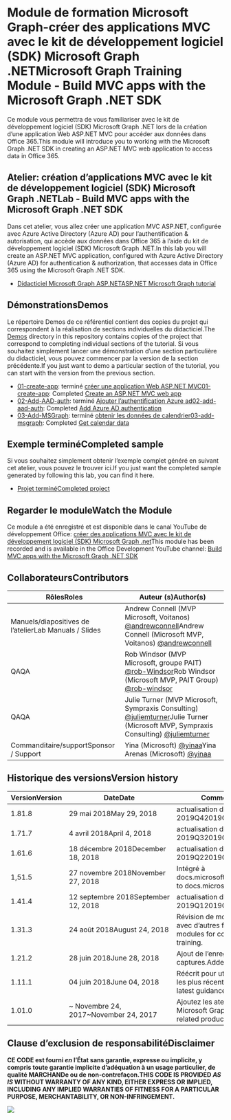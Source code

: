 # <a name="microsoft-graph-training-module---build-mvc-apps-with-the-microsoft-graph-net-sdk"></a><span data-ttu-id="35923-101">Module de formation Microsoft Graph-créer des applications MVC avec le kit de développement logiciel (SDK) Microsoft Graph .NET</span><span class="sxs-lookup"><span data-stu-id="35923-101">Microsoft Graph Training Module - Build MVC apps with the Microsoft Graph .NET SDK</span></span>

<span data-ttu-id="35923-102">Ce module vous permettra de vous familiariser avec le kit de développement logiciel (SDK) Microsoft Graph .NET lors de la création d’une application Web ASP.NET MVC pour accéder aux données dans Office 365.</span><span class="sxs-lookup"><span data-stu-id="35923-102">This module will introduce you to working with the Microsoft Graph .NET SDK in creating an ASP.NET MVC web application to access data in Office 365.</span></span>

## <a name="lab---build-mvc-apps-with-the-microsoft-graph-net-sdk"></a><span data-ttu-id="35923-103">Atelier: création d’applications MVC avec le kit de développement logiciel (SDK) Microsoft Graph .NET</span><span class="sxs-lookup"><span data-stu-id="35923-103">Lab - Build MVC apps with the Microsoft Graph .NET SDK</span></span>

<span data-ttu-id="35923-104">Dans cet atelier, vous allez créer une application MVC ASP.NET, configurée avec Azure Active Directory (Azure AD) pour l’authentification & autorisation, qui accède aux données dans Office 365 à l’aide du kit de développement logiciel (SDK) Microsoft Graph .NET.</span><span class="sxs-lookup"><span data-stu-id="35923-104">In this lab you will create an ASP.NET MVC application, configured with Azure Active Directory (Azure AD) for authentication & authorization, that accesses data in Office 365 using the Microsoft Graph .NET SDK.</span></span>

- [<span data-ttu-id="35923-105">Didacticiel Microsoft Graph ASP.NET</span><span class="sxs-lookup"><span data-stu-id="35923-105">ASP.NET Microsoft Graph tutorial</span></span>](https://docs.microsoft.com/graph/training/aspnet-tutorial)

## <a name="demos"></a><span data-ttu-id="35923-106">Démonstrations</span><span class="sxs-lookup"><span data-stu-id="35923-106">Demos</span></span>

<span data-ttu-id="35923-107">Le [](./Demos) répertoire Demos de ce référentiel contient des copies du projet qui correspondent à la réalisation de sections individuelles du didacticiel.</span><span class="sxs-lookup"><span data-stu-id="35923-107">The [Demos](./Demos) directory in this repository contains copies of the project that correspond to completing individual sections of the tutorial.</span></span> <span data-ttu-id="35923-108">Si vous souhaitez simplement lancer une démonstration d’une section particulière du didacticiel, vous pouvez commencer par la version de la section précédente.</span><span class="sxs-lookup"><span data-stu-id="35923-108">If you just want to demo a particular section of the tutorial, you can start with the version from the previous section.</span></span>

- <span data-ttu-id="35923-109">[01-create-app](Demos/01-create-app): terminé [créer une application Web ASP.NET MVC](https://docs.microsoft.com/graph/training/aspnet-tutorial?tutorial-step=1)</span><span class="sxs-lookup"><span data-stu-id="35923-109">[01-create-app](Demos/01-create-app): Completed [Create an ASP.NET MVC web app](https://docs.microsoft.com/graph/training/aspnet-tutorial?tutorial-step=1)</span></span>
- <span data-ttu-id="35923-110">[02-Add-AAD-auth](Demos/02-add-aad-auth): terminé [Ajouter l’authentification Azure ad](https://docs.microsoft.com/graph/training/aspnet-tutorial?tutorial-step=3)</span><span class="sxs-lookup"><span data-stu-id="35923-110">[02-add-aad-auth](Demos/02-add-aad-auth): Completed [Add Azure AD authentication](https://docs.microsoft.com/graph/training/aspnet-tutorial?tutorial-step=3)</span></span>
- <span data-ttu-id="35923-111">[03-Add-MSGraph](Demos/03-add-msgraph): terminé [obtenir les données de calendrier](https://docs.microsoft.com/graph/training/aspnet-tutorial?tutorial-step=4)</span><span class="sxs-lookup"><span data-stu-id="35923-111">[03-add-msgraph](Demos/03-add-msgraph): Completed [Get calendar data](https://docs.microsoft.com/graph/training/aspnet-tutorial?tutorial-step=4)</span></span>

## <a name="completed-sample"></a><span data-ttu-id="35923-112">Exemple terminé</span><span class="sxs-lookup"><span data-stu-id="35923-112">Completed sample</span></span>

<span data-ttu-id="35923-113">Si vous souhaitez simplement obtenir l’exemple complet généré en suivant cet atelier, vous pouvez le trouver ici.</span><span class="sxs-lookup"><span data-stu-id="35923-113">If you just want the completed sample generated by following this lab, you can find it here.</span></span>

- [<span data-ttu-id="35923-114">Projet terminé</span><span class="sxs-lookup"><span data-stu-id="35923-114">Completed project</span></span>](Demos/03-add-msgraph)

## <a name="watch-the-module"></a><span data-ttu-id="35923-115">Regarder le module</span><span class="sxs-lookup"><span data-stu-id="35923-115">Watch the Module</span></span>

<span data-ttu-id="35923-116">Ce module a été enregistré et est disponible dans le canal YouTube de développement Office: [créer des applications MVC avec le kit de développement logiciel (SDK) Microsoft Graph .net](https://youtu.be/87_gpuFg1Wo)</span><span class="sxs-lookup"><span data-stu-id="35923-116">This module has been recorded and is available in the Office Development YouTube channel: [Build MVC apps with the Microsoft Graph .NET SDK](https://youtu.be/87_gpuFg1Wo)</span></span>

## <a name="contributors"></a><span data-ttu-id="35923-117">Collaborateurs</span><span class="sxs-lookup"><span data-stu-id="35923-117">Contributors</span></span>

| <span data-ttu-id="35923-118">Rôles</span><span class="sxs-lookup"><span data-stu-id="35923-118">Roles</span></span>                | <span data-ttu-id="35923-119">Auteur (s)</span><span class="sxs-lookup"><span data-stu-id="35923-119">Author(s)</span></span>                                                                                     |
| -------------------- | --------------------------------------------------------------------------------------------- |
| <span data-ttu-id="35923-120">Manuels/diapositives de l’atelier</span><span class="sxs-lookup"><span data-stu-id="35923-120">Lab Manuals / Slides</span></span> | <span data-ttu-id="35923-121">Andrew Connell (MVP Microsoft, Voitanos) [@andrewconnell](//github.com/andrewconnell)</span><span class="sxs-lookup"><span data-stu-id="35923-121">Andrew Connell (Microsoft MVP, Voitanos) [@andrewconnell](//github.com/andrewconnell)</span></span>         |
| <span data-ttu-id="35923-122">QA</span><span class="sxs-lookup"><span data-stu-id="35923-122">QA</span></span>                   | <span data-ttu-id="35923-123">Rob Windsor (MVP Microsoft, groupe PAIT) [@rob-Windsor](//github.com/rob-windsor)</span><span class="sxs-lookup"><span data-stu-id="35923-123">Rob Windsor (Microsoft MVP, PAIT Group) [@rob-windsor](//github.com/rob-windsor)</span></span>              |
| <span data-ttu-id="35923-124">QA</span><span class="sxs-lookup"><span data-stu-id="35923-124">QA</span></span>                   | <span data-ttu-id="35923-125">Julie Turner (MVP Microsoft, Sympraxis Consulting) [@juliemturner](//github.com/juliemturner)</span><span class="sxs-lookup"><span data-stu-id="35923-125">Julie Turner (Microsoft MVP, Sympraxis Consulting) [@juliemturner](//github.com/juliemturner)</span></span> |
| <span data-ttu-id="35923-126">Commanditaire/support</span><span class="sxs-lookup"><span data-stu-id="35923-126">Sponsor / Support</span></span>    | <span data-ttu-id="35923-127">Yina (Microsoft) [@yinaa](//github.com/yinaa)</span><span class="sxs-lookup"><span data-stu-id="35923-127">Yina Arenas (Microsoft) [@yinaa](//github.com/yinaa)</span></span>                                          |

## <a name="version-history"></a><span data-ttu-id="35923-128">Historique des versions</span><span class="sxs-lookup"><span data-stu-id="35923-128">Version history</span></span>

| <span data-ttu-id="35923-129">Version</span><span class="sxs-lookup"><span data-stu-id="35923-129">Version</span></span> | <span data-ttu-id="35923-130">Date</span><span class="sxs-lookup"><span data-stu-id="35923-130">Date</span></span>               | <span data-ttu-id="35923-131">Comments</span><span class="sxs-lookup"><span data-stu-id="35923-131">Comments</span></span>                                             |
| ------- | ------------------ | ---------------------------------------------------- |
| <span data-ttu-id="35923-132">1.8</span><span class="sxs-lookup"><span data-stu-id="35923-132">1.8</span></span>     | <span data-ttu-id="35923-133">29 mai 2018</span><span class="sxs-lookup"><span data-stu-id="35923-133">May 29, 2018</span></span>       | <span data-ttu-id="35923-134">actualisation du contenu 2019Q4</span><span class="sxs-lookup"><span data-stu-id="35923-134">2019Q4 content refresh</span></span>                               |
| <span data-ttu-id="35923-135">1.7</span><span class="sxs-lookup"><span data-stu-id="35923-135">1.7</span></span>     | <span data-ttu-id="35923-136">4 avril 2018</span><span class="sxs-lookup"><span data-stu-id="35923-136">April 4, 2018</span></span>      | <span data-ttu-id="35923-137">actualisation du contenu 2019Q3</span><span class="sxs-lookup"><span data-stu-id="35923-137">2019Q3 content refresh</span></span>                               |
| <span data-ttu-id="35923-138">1.6</span><span class="sxs-lookup"><span data-stu-id="35923-138">1.6</span></span>     | <span data-ttu-id="35923-139">18 décembre 2018</span><span class="sxs-lookup"><span data-stu-id="35923-139">December 18, 2018</span></span>  | <span data-ttu-id="35923-140">actualisation du contenu 2019Q2</span><span class="sxs-lookup"><span data-stu-id="35923-140">2019Q2 content refresh</span></span>                               |
| <span data-ttu-id="35923-141">1,5</span><span class="sxs-lookup"><span data-stu-id="35923-141">1.5</span></span>     | <span data-ttu-id="35923-142">27 novembre 2018</span><span class="sxs-lookup"><span data-stu-id="35923-142">November 27, 2018</span></span>  | <span data-ttu-id="35923-143">Intégré à docs.microsoft.com/graph</span><span class="sxs-lookup"><span data-stu-id="35923-143">Onboarded to docs.microsoft.com/graph</span></span>                |
| <span data-ttu-id="35923-144">1.4</span><span class="sxs-lookup"><span data-stu-id="35923-144">1.4</span></span>     | <span data-ttu-id="35923-145">12 septembre 2018</span><span class="sxs-lookup"><span data-stu-id="35923-145">September 12, 2018</span></span> | <span data-ttu-id="35923-146">actualisation du contenu 2019Q1</span><span class="sxs-lookup"><span data-stu-id="35923-146">2019Q1 content refresh</span></span>                               |
| <span data-ttu-id="35923-147">1.3</span><span class="sxs-lookup"><span data-stu-id="35923-147">1.3</span></span>     | <span data-ttu-id="35923-148">24 août 2018</span><span class="sxs-lookup"><span data-stu-id="35923-148">August 24, 2018</span></span>    | <span data-ttu-id="35923-149">Révision de modules de cohérence avec d’autres formations.</span><span class="sxs-lookup"><span data-stu-id="35923-149">Revised modules for consistency with other training.</span></span> |
| <span data-ttu-id="35923-150">1.2</span><span class="sxs-lookup"><span data-stu-id="35923-150">1.2</span></span>     | <span data-ttu-id="35923-151">28 juin 2018</span><span class="sxs-lookup"><span data-stu-id="35923-151">June 28, 2018</span></span>      | <span data-ttu-id="35923-152">Ajout de l’enregistrement de captures.</span><span class="sxs-lookup"><span data-stu-id="35923-152">Added screencast.</span></span>                                    |
| <span data-ttu-id="35923-153">1.1</span><span class="sxs-lookup"><span data-stu-id="35923-153">1.1</span></span>     | <span data-ttu-id="35923-154">04 juin 2018</span><span class="sxs-lookup"><span data-stu-id="35923-154">June 04, 2018</span></span>      | <span data-ttu-id="35923-155">Réécrit pour utiliser les instructions les plus récentes.</span><span class="sxs-lookup"><span data-stu-id="35923-155">Rewritten to use latest guidance.</span></span>                    |
| <span data-ttu-id="35923-156">1.0</span><span class="sxs-lookup"><span data-stu-id="35923-156">1.0</span></span>     | <span data-ttu-id="35923-157">~ Novembre 24, 2017</span><span class="sxs-lookup"><span data-stu-id="35923-157">~November 24, 2017</span></span> | <span data-ttu-id="35923-158">Ajoutez les ateliers produits liés à Microsoft Graph.</span><span class="sxs-lookup"><span data-stu-id="35923-158">Add Microsoft Graph related product breakouts.</span></span>       |

## <a name="disclaimer"></a><span data-ttu-id="35923-159">Clause d’exclusion de responsabilité</span><span class="sxs-lookup"><span data-stu-id="35923-159">Disclaimer</span></span>

<span data-ttu-id="35923-160">**CE CODE est fourni _en_ l’État sans garantie, expresse ou implicite, y compris toute garantie implicite d’adéquation à un usage particulier, de qualité MARCHANDe ou de non-contrefaçon.**</span><span class="sxs-lookup"><span data-stu-id="35923-160">**THIS CODE IS PROVIDED _AS IS_ WITHOUT WARRANTY OF ANY KIND, EITHER EXPRESS OR IMPLIED, INCLUDING ANY IMPLIED WARRANTIES OF FITNESS FOR A PARTICULAR PURPOSE, MERCHANTABILITY, OR NON-INFRINGEMENT.**</span></span>

<img src="https://telemetry.sharepointpnp.com/msgraph-training-aspnetmvcapp" />
